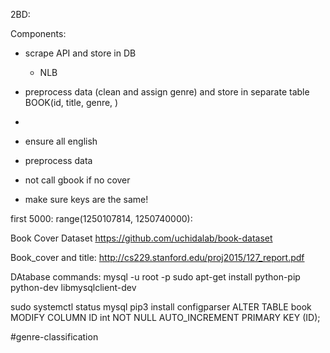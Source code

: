2BD:

Components:
- scrape API and store in DB
    - NLB

- preprocess data (clean and assign genre) and store in separate table BOOK(id, title, genre, )
-


- ensure all english
- preprocess data
- not call gbook if no cover
- make sure keys are the same!


first 5000: range(1250107814, 1250740000):

Book Cover Dataset
https://github.com/uchidalab/book-dataset

Book_cover and title:
http://cs229.stanford.edu/proj2015/127_report.pdf

DAtabase commands:
mysql -u root -p
sudo apt-get install python-pip python-dev libmysqlclient-dev

sudo systemctl status mysql
pip3 install configparser
ALTER TABLE book MODIFY COLUMN ID int NOT NULL AUTO_INCREMENT PRIMARY KEY (ID);


#genre-classification

